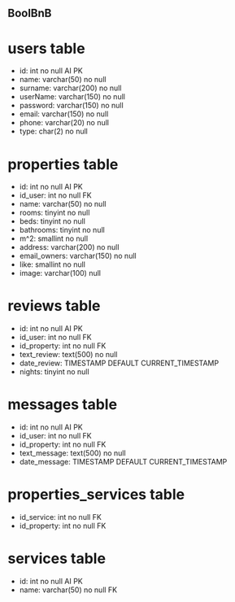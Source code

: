 ## BoolBnB
# users table
- id: int no null AI PK
- name:  varchar(50) no null
- surname: varchar(200) no null
- userName: varchar(150) no null
- password: varchar(150) no null
- email:    varchar(150) no null
- phone: varchar(20) no null
- type: char(2) no null

# properties table
- id: int no null AI PK
- id_user: int no null FK
- name: varchar(50) no null
- rooms: tinyint no null
- beds: tinyint no null
- bathrooms: tinyint no null
- m^2: smallint no null
- address: varchar(200) no null
- email_owners: varchar(150) no null
- like: smallint no null
- image: varchar(100) null


# reviews table
- id: int no null AI PK
- id_user: int no null FK
- id_property: int no null FK
- text_review: text(500) no null
- date_review: TIMESTAMP DEFAULT CURRENT_TIMESTAMP
- nights: tinyint no null

# messages table
- id: int no null AI PK
- id_user: int no null FK
- id_property: int no null FK
- text_message: text(500) no null
- date_message: TIMESTAMP DEFAULT CURRENT_TIMESTAMP

# properties_services table
- id_service: int no null FK
- id_property: int no null FK

# services table
- id: int no null AI PK
- name: varchar(50) no null FK